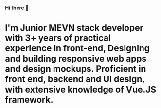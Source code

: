 ### Hi there 👋
# I'm Junior MEVN stack developer with 3+ years of practical experience in front-end, Designing and building responsive web apps and design mockups. Proficient in front end, backend and UI design, with extensive knowledge of Vue.JS framework.

<!--
**masoud8840/masoud8840** is a ✨ _special_ ✨ repository because its `README.md` (this file) appears on your GitHub profile.

Here are some ideas to get you started:

- 🔭 I’m currently working on ...
- 🌱 I’m currently learning ...
- 👯 I’m looking to collaborate on ...
- 🤔 I’m looking for help with ...
- 💬 Ask me about ...
- 📫 How to reach me: ...
- 😄 Pronouns: ...
- ⚡ Fun fact: ...
-->
